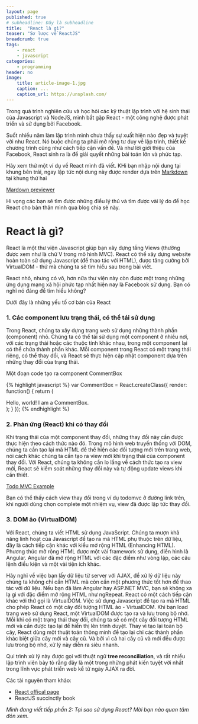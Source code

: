 ```yaml
---
layout: page
published: true
# subheadline: Đây là subheadline
title:  "React là gì?"
teaser: "Sơ lược về ReactJS"
breadcrumb: true
tags:
    - react 
    - javascript
categories:
    - programming
header: no
image:
    title: article-image-1.jpg
    caption: ...
    caption_url: https://unsplash.com/
---
```


Trong quá trình nghiên cứu và học hỏi các kỹ thuật lập trình với hệ sinh thái của Javascript và NodeJS, mình bắt gặp React - một công nghệ được phát triển và sử dụng bởi Facebook.

Suốt nhiều năm làm lập trình mình chưa thấy sự xuất hiện nào đẹp và tuyệt vời như React. Nó buộc chúng ta phải mở rộng tư duy về lập trình, thiết kế chương trình cũng như cách tiếp cận vấn đề. Và như lời giới thiệu của Facebook, React sinh ra là để giải quyết những bài toán lớn và phức tạp.

Hãy xem thử một ví dụ về React mình đã viết. KHi bạn nhập nội dung tại khung bên trái, ngay lập tức nội dung này được render dựa trên [Markdown] tại khung thứ hai

[Mardown previewer](http://codepen.io/quangnd/full/vGOpQK/)

Hi vọng các bạn sẽ tìm được những điều lý thú và tìm được vài lý do để học React cho bản thân mình qua blog chia sẻ này.

# React là gì?

React là một thư viện Javascript giúp bạn xây dựng tầng Views (thường được xem như là chữ V trong mô hình MVC). React có thể xây dựng website hoàn toàn sử dụng Javascript (để thao tác với HTML), được tăng cường bởi VirtualDOM - thứ mà chúng ta sẽ tìm hiểu sau trong bài viết.

React nhỏ, nhưng có võ, hơn nữa thư viện này còn được một trong những ứng dụng mạng xã hội phức tạp nhất hiện nay là Facebook sử dụng. Bạn có nghĩ nó đáng để tìm hiểu không?

Dưới đây là những yếu tố cơ bản của React

### 1. Các component lưu trạng thái, có thể tái sử dụng

Trong React, chúng ta xây dựng trang web sử dụng những thành phần (component) nhỏ. Chúng ta có thể tái sử dụng một component ở nhiều nơi, với các trạng thái hoặc các thuộc tính khác nhau, trong một component lại có thể chứa thành phần khác. Mỗi component trong React có một trạng thái riêng, có thể thay đổi, và React sẽ thực hiện cập nhật component dựa trên những thay đổi của trạng thái.

Một đoạn code tạo ra component CommentBox 

{% highlight javascript %}
var CommentBox = React.createClass({
  render: function() {
    return (
      <div className="commentBox">
        Hello, world! I am a CommentBox.
      </div>
    );
  }
});
{% endhighlight %}

### 2. Phản ứng (React) khi có thay đổi

Khi trạng thái của một component thay đổi, những thay đổi này cần được thực hiện theo cách thức nào đó. Trong mô hình web truyền thống với DOM, chúng ta cần tạo lại mã HTML để thể hiện các đối tượng mới trên trang web, nói cách khác chúng ta cần tạo ra view mới khi trạng thái của component thay đổi. Với React, chúng ta không cần lo lắng về cách thức tạo ra view mới, React sẽ kiểm soát những thay đổi này và tự động update views khi cần thiết.

[Todo MVC Example]

Bạn có thể thấy cách view thay đổi trong ví dụ todomvc ở đường link trên, khi người dùng chọn complete một nhiệm vụ, view đã được lập tức thay đổi.

### 3. DOM ảo (VirtualDOM)

Với React, chúng ta viết HTML sử dụng JavaScript. Chúng ta mượn khả năng linh hoạt của Javascript để tạo ra mã HTML phụ thuộc trên dữ liệu, đây là cách tiếp cận khác với kiểu mở rộng HTML (Enhancing HTML). Phương thức mở rộng HTML được một vài framework sử dụng, điển hình là Angular. Angular đã mở rộng HTML với các đặc điểm như vòng lặp, các câu lệnh điều kiện và một vài tiện ích khác.

Hãy nghĩ về việc bạn lấy dữ liệu từ server với AJAX, để xử lý dữ liệu này chúng ta không chỉ cần HTML mà còn cần một phương thức tốt hơn để thao tác với dữ liệu. Nếu bạn đã làm Angular hay ASP.NET MVC, bạn sẽ không xa lạ gì với đặc điểm mở rộng HTML như ngRepeat. React có một cách tiếp cận khác với thứ gọi là VirtualDOM. Việc sử dụng Javascript để tạo ra mã HTML cho phép React có một cây đối tượng HTML ảo - VirtualDOM. Khi bạn load trang web sử dụng React, một VirtualDOM được tạo ra và lưu trong bộ nhớ. Mỗi khi có một trạng thái thay đổi, chúng ta sẽ có một cây đối tượng HTML mới và cần được tạo lại để hiển thị lên trình duyệt. Thay vì tạo lại toàn bộ cây, React dùng một thuật toán thông minh để tạo lại chỉ các thành phần khác biệt giữa cây mới và cây cũ. Và bởi vì cả hai cây cũ và mới đều được lưu trong bộ nhớ, xử lý này diễn ra siêu nhanh. 

Qui trình xử lý này được gọi với thuật ngữ **tree reconciliation**, và rất nhiều lập trình viên bày tỏ rằng đây là một trong những phát kiến tuyệt vời nhất trong lĩnh vực phát triển web kể từ ngày AJAX ra đời.

Các tài nguyên tham khảo:

- [React offical page]
- ReactJS succinctly book

*Mình đang viết tiếp phần 2: Tại sao sử dụng React? Mời bạn nào quan tâm đón xem.*

[Markdown]: http://commonmark.org/help/
[React offical page]: https://facebook.github.io
[Todo MVC Example]: http://todomvc.com/examples/react/#/
